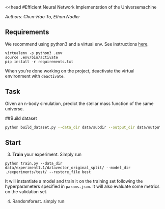 <<head
#Efficient Neural Network Implementation of the Universemachine 

*Authors: Chun-Hao To, Ethan Nadler*


## Requirements

We recommend using python3 and a virtual env. See instructions [here](https://cs230-stanford.github.io/project-starter-code.html).

```
virtualenv -p python3 .env
source .env/bin/activate
pip install -r requirements.txt
```

When you're done working on the project, deactivate the virtual environment with `deactivate`.

## Task

Given an n-body simulation, predict the stellar mass function of the same universe.

##Build dataset
```bash
python build_dataset.py --data_dir data/subdir --output_dir data/output
```

## Start 

3. __Train__ your experiment. Simply run
```
python train.py --data_dir data/experiment1.1/datavector_original_split/ --model_dir ./experiments/test/ --restore_file best
```
It will instantiate a model and train it on the training set following the hyperparameters specified in `params.json`. It will also evaluate some metrics on the validation set.

4. Randomforest. simply run
